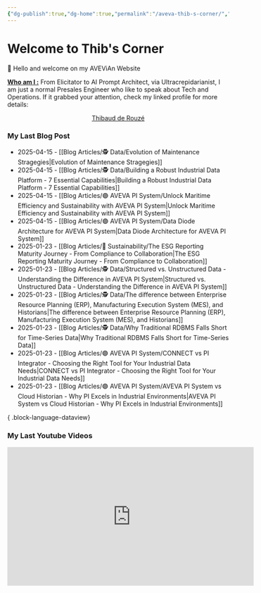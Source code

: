 ```yaml
---
{"dg-publish":true,"dg-home":true,"permalink":"/aveva-thib-s-corner/","tags":["gardenEntry"],"dgPassFrontmatter":true}
---
```


# Welcome to Thib's Corner

👋 Hello and welcome on my AVEViAn Website

<u>**Who am I :**</u>
From Elicitator to AI Prompt Architect, via Ultracrepidarianist, I am just a normal Presales Engineer who like to speak about Tech and Operations. If it grabbed your attention, check my linked profile for more details:
<center><script src="https://platform.linkedin.com/badges/js/profile.js" async defer type="text/javascript"></script>
<div class="badge-base LI-profile-badge" data-locale="fr_FR" data-size="medium" data-theme="light" data-type="VERTICAL" data-vanity="tderouze" data-version="v1"><a class="badge-base__link LI-simple-link" href="https://fr.linkedin.com/in/tderouze?trk=profile-badge">Thibaud de Rouzé</a></div></center>


### My Last Blog Post

- 2025-04-15 - [[Blog Articles/🕵️ Data/Evolution of Maintenance Stragegies\|Evolution of Maintenance Stragegies]]
- 2025-04-15 - [[Blog Articles/🕵️ Data/Building a Robust Industrial Data Platform - 7 Essential Capabilities\|Building a Robust Industrial Data Platform - 7 Essential Capabilities]]
- 2025-04-15 - [[Blog Articles/🟣 AVEVA PI System/Unlock Maritime Efficiency and Sustainability with AVEVA PI System\|Unlock Maritime Efficiency and Sustainability with AVEVA PI System]]
- 2025-04-15 - [[Blog Articles/🟣 AVEVA PI System/Data Diode Architecture for AVEVA PI System\|Data Diode Architecture for AVEVA PI System]]
- 2025-01-23 - [[Blog Articles/🍃 Sustainability/The ESG Reporting Maturity Journey - From Compliance to Collaboration\|The ESG Reporting Maturity Journey - From Compliance to Collaboration]]
- 2025-01-23 - [[Blog Articles/🕵️ Data/Structured vs. Unstructured Data - Understanding the Difference in AVEVA PI System\|Structured vs. Unstructured Data - Understanding the Difference in AVEVA PI System]]
- 2025-01-23 - [[Blog Articles/🕵️ Data/The difference between Enterprise Resource Planning (ERP), Manufacturing Execution System (MES), and Historians\|The difference between Enterprise Resource Planning (ERP), Manufacturing Execution System (MES), and Historians]]
- 2025-01-23 - [[Blog Articles/🕵️ Data/Why Traditional RDBMS Falls Short for Time-Series Data\|Why Traditional RDBMS Falls Short for Time-Series Data]]
- 2025-01-23 - [[Blog Articles/🟣 AVEVA PI System/CONNECT vs PI Integrator - Choosing the Right Tool for Your Industrial Data Needs\|CONNECT vs PI Integrator - Choosing the Right Tool for Your Industrial Data Needs]]
- 2025-01-23 - [[Blog Articles/🟣 AVEVA PI System/AVEVA PI System vs Cloud Historian - Why PI Excels in Industrial Environments\|AVEVA PI System vs Cloud Historian - Why PI Excels in Industrial Environments]]

{ .block-language-dataview}

### My Last Youtube Videos

<center><iframe width="560" height="315" src="https://www.youtube.com/embed/l8Cpq6hN_ag?si=YI0I0_LBNDJbGTlG" title="YouTube video player" frameborder="0" allow="accelerometer; autoplay; clipboard-write; encrypted-media; gyroscope; picture-in-picture; web-share" referrerpolicy="strict-origin-when-cross-origin" allowfullscreen></iframe></center>